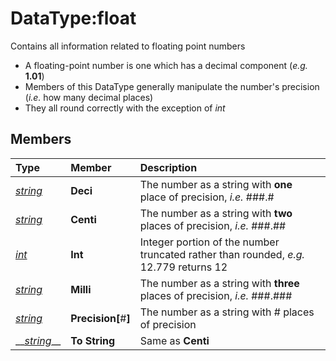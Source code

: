# DataType:float

Contains all information related to floating point numbers

* A floating-point number is one which has a decimal component \(_e.g._ **1.01**\)
* Members of this DataType generally manipulate the number's precision \(_i.e._ how many decimal places\)
* They all round correctly with the exception of _int_

## Members

| **Type** | **Member** | **Description** |
| :--- | :--- | :--- |
| [_string_]() | **Deci** | The number as a string with **one** place of precision, _i.e._ \#\#\#.\# |
| [_string_]() | **Centi** | The number as a string with **two** places of precision, _i.e._ \#\#\#.\#\# |
| [_int_](datatype-int.md) | **Int** | Integer portion of the number truncated rather than rounded, _e.g._ 12.779 returns 12 |
| [_string_]() | **Milli** | The number as a string with **three** places of precision, _i.e._ \#\#\#.\#\#\# |
| [_string_]() | **Precision\[**\#**\]** | The number as a string with \# places of precision |
| \_\_[_string_]()\_\_ | **To String** | Same as **Centi** |

